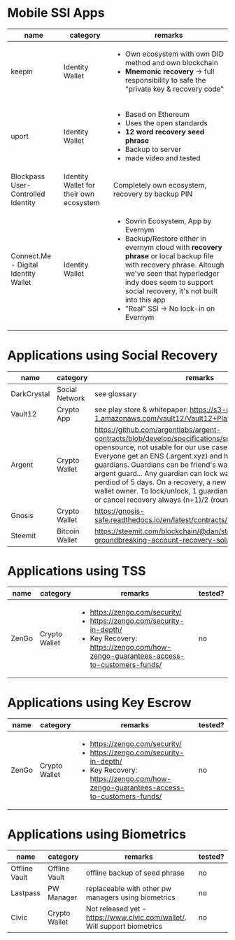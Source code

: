 # Mobile SSI Apps
| name | category | remarks |
|---|---|---|
|keepin|Identity Wallet|<ul><li>Own ecosystem with own DID method and own blockchain</li><li>**Mnemonic recovery** -> full responsibility to safe the "private key & recovery code"</li></ul>|
|uport|Identity Wallet|<ul><li>Based on Ethereum</li><li>Uses the open standards</li><li>**12 word recovery seed phrase**</li><li>Backup to server</li><li>made video and tested</ul>|
|Blockpass User-Controlled Identity|Identity Wallet for their own ecosystem|Completely own ecosystem, recovery by backup PIN|
|Connect.Me - Digital Identity Wallet|Identity Wallet|<ul><li>Sovrin Ecosystem, App by Evernym</li><li>Backup/Restore either in evernym cloud with **recovery phrase** or local backup file with recovery phrase. Altough we've seen that hyperledger indy does seem to support social recovery, it's not built into this app</li><li>"Real" SSI -> No lock-in on Evernym</li></ul>|

# Applications using Social Recovery
| name | category | remarks | tested? |
|---|---|---|---|
|DarkCrystal|Social Network| see glossary|no|
|Vault12|Crypto App|see play store & whitepaper: https://s3-us-west-1.amazonaws.com/vault12/Vault12+Platform+White+Paper.pdf |open|
|Argent|Crypto Wallet|https://github.com/argentlabs/argent-contracts/blob/develop/specifications/specifications.pdf. Not opensource, not usable for our use case. <br>Everyone get an ENS (.argent.xyz) and has to define 1+ guardians. Guardians can be friend's wallet, hardware token, argent guard... Any guardian can lock wallet for security perdiod of 5 days. On a recovery, a new account is set as the wallet owner. To lock/unlock, 1 guardian is needed, to execute or cancel recovery always (n+1)/2 (round up)|no|
|Gnosis|Crypto Wallet|https://gnosis-safe.readthedocs.io/en/latest/contracts/architecture.html |no|
|Steemit|Bitcoin Wallet|https://steemit.com/blockchain/@dan/steemit-releases-groundbreaking-account-recovery-solution |no|

# Applications using TSS
| name | category | remarks | tested? |
|---|---|---|---|
|ZenGo|Crypto Wallet| <ul><li>https://zengo.com/security/</li><li>https://zengo.com/security-in-depth/</li><li>Key Recovery: https://zengo.com/how-zengo-guarantees-access-to-customers-funds/</li></ul>|no|

# Applications using Key Escrow
| name | category | remarks | tested? |
|---|---|---|---|
|ZenGo|Crypto Wallet| <ul><li>https://zengo.com/security/</li><li>https://zengo.com/security-in-depth/</li><li>Key Recovery: https://zengo.com/how-zengo-guarantees-access-to-customers-funds/</li></ul>|no|

# Applications using Biometrics
| name | category | remarks | tested? |
|---|---|---|---|
|Offline Vault | Offline Vault |offline backup of seed phrase |no|
|Lastpass|PW Manager|replaceable with other pw managers using biometrics|no|
|Civic|Crypto Wallet|Not released yet - https://www.civic.com/wallet/. Will support biometrics|no|
